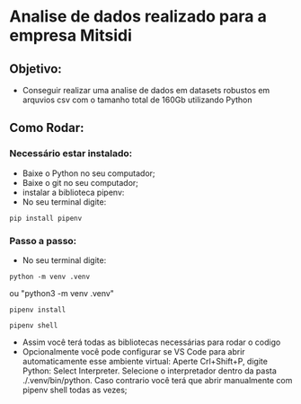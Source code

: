 # Analise de dados realizado para a empresa Mitsidi

## Objetivo:
- Conseguir realizar uma analise de dados em datasets robustos em arquvios csv com o tamanho total de 160Gb utilizando Python

## Como Rodar:

### Necessário estar instalado:
- Baixe o Python no seu computador;
- Baixe o git no seu computador;
- instalar a biblioteca pipenv:
- No seu terminal digite:
```
pip install pipenv
```

### Passo a passo:
- No seu terminal digite:
```
python -m venv .venv
```
ou "python3 -m venv .venv"
```
pipenv install
```
```
pipenv shell
```
- Assim você terá todas as bibliotecas necessárias para rodar o codigo
- Opcionalmente você pode configurar se VS Code para abrir automaticamente esse ambiente virtual: Aperte Crl+Shift+P, digite Python: Select Interpreter. Selecione o interpretador dentro da pasta ./.venv/bin/python. Caso contrario você terá que abrir manualmente com pipenv shell todas as vezes;
